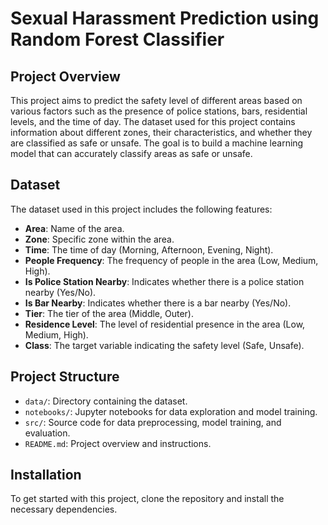 # Sexual Harassment Prediction using Random Forest Classifier

## Project Overview

This project aims to predict the safety level of different areas based on various factors such as the presence of police stations, bars, residential levels, and the time of day. The dataset used for this project contains information about different zones, their characteristics, and whether they are classified as safe or unsafe. The goal is to build a machine learning model that can accurately classify areas as safe or unsafe.

## Dataset

The dataset used in this project includes the following features:

- **Area**: Name of the area.
- **Zone**: Specific zone within the area.
- **Time**: The time of day (Morning, Afternoon, Evening, Night).
- **People Frequency**: The frequency of people in the area (Low, Medium, High).
- **Is Police Station Nearby**: Indicates whether there is a police station nearby (Yes/No).
- **Is Bar Nearby**: Indicates whether there is a bar nearby (Yes/No).
- **Tier**: The tier of the area (Middle, Outer).
- **Residence Level**: The level of residential presence in the area (Low, Medium, High).
- **Class**: The target variable indicating the safety level (Safe, Unsafe).

## Project Structure

- `data/`: Directory containing the dataset.
- `notebooks/`: Jupyter notebooks for data exploration and model training.
- `src/`: Source code for data preprocessing, model training, and evaluation.
- `README.md`: Project overview and instructions.

## Installation

To get started with this project, clone the repository and install the necessary dependencies.


